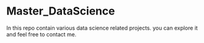 # Master_DataScience
In this repo contain various data science related projects.
you can explore it and feel free to contact me. 
